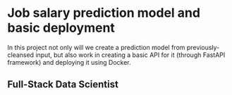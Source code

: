 # Job salary prediction model and basic deployment

In this project not only will we create a prediction model from previously-cleansed input, but also work in creating a basic API for it (through FastAPI framework) and deploying it using Docker.

## Full-Stack Data Scientist

